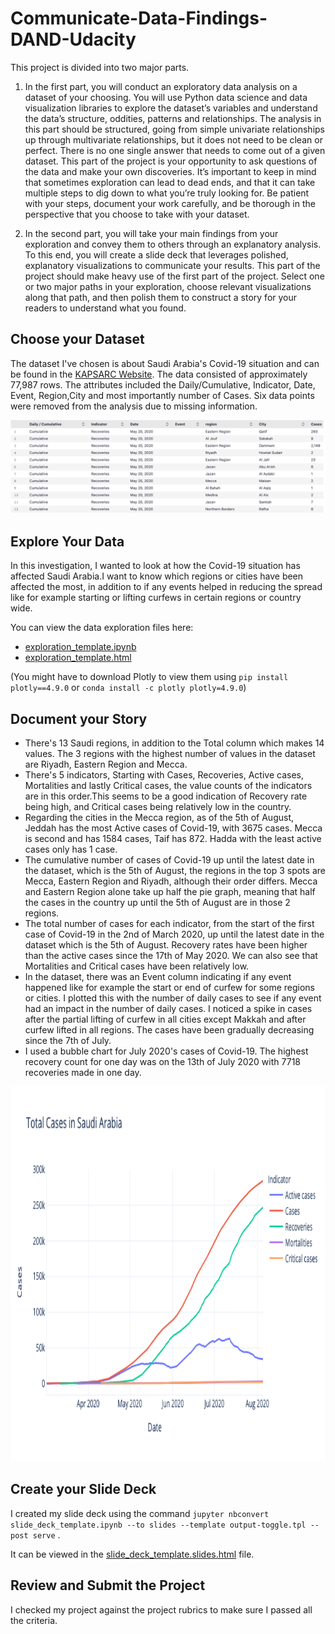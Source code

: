 # Communicate-Data-Findings-DAND-Udacity

This project is divided into two major parts.

1. In the first part, you will conduct an exploratory data analysis on a dataset of your choosing. You will use Python data science and data visualization libraries to explore the dataset’s variables and understand the data’s structure, oddities, patterns and relationships. The analysis in this part should be structured, going from simple univariate relationships up through multivariate relationships, but it does not need to be clean or perfect. There is no one single answer that needs to come out of a given dataset. This part of the project is your opportunity to ask questions of the data and make your own discoveries. It’s important to keep in mind that sometimes exploration can lead to dead ends, and that it can take multiple steps to dig down to what you’re truly looking for. Be patient with your steps, document your work carefully, and be thorough in the perspective that you choose to take with your dataset.

2. In the second part, you will take your main findings from your exploration and convey them to others through an explanatory analysis. To this end, you will create a slide deck that leverages polished, explanatory visualizations to communicate your results. This part of the project should make heavy use of the first part of the project. Select one or two major paths in your exploration, choose relevant visualizations along that path, and then polish them to construct a story for your readers to understand what you found.

## Choose your Dataset
The dataset I've chosen is about Saudi Arabia's Covid-19 situation and can be found in the [KAPSARC Website](https://datasource.kapsarc.org/explore/dataset/saudi-arabia-coronavirus-disease-covid-19-situation/export/?sort=-daily_accumulative&disjunctive.daily_cumulative&disjunctive.daily_accumulative=&dataChart=%3D&disjunctive.indicator&disjunctive.event&disjunctive.city&disjunctive.region). The data consisted of approximately 77,987 rows. The attributes included the Daily/Cumulative, Indicator, Date, Event, Region,City and most importantly number of Cases. Six data points were removed from the analysis due to missing information.

![Covid-19 Dataset](dataset.png)

## Explore Your Data
In this investigation, I wanted to look at how the Covid-19 situation has affected Saudi Arabia.I want to know which regions or cities have been affected the most, in addition to if any events helped in reducing the spread like for example starting or lifting curfews in certain regions or country wide.

You can view the data exploration files here:
- [exploration_template.ipynb](exploration_template.ipynb)
- [exploration_template.html](exploration_template.html)

(You might have to download Plotly to view them using  `pip install plotly==4.9.0` or `conda install -c plotly plotly=4.9.0`)

## Document your Story

- There's 13 Saudi regions, in addition to the Total column which makes 14 values. The 3 regions with the highest number of values in the dataset are Riyadh, Eastern Region and Mecca. 
- There's 5 indicators, Starting with Cases, Recoveries, Active cases, Mortalities and lastly Critical cases, the value counts of the indicators are in this order.This seems to be a good indication of Recovery rate being high, and Critical cases being relatively low in the country.
- Regarding the cities in the Mecca region, as of the 5th of August, Jeddah has the most Active cases of Covid-19, with 3675 cases. Mecca is second and has 1584 cases, Taif has 872. Hadda with the least active cases only has 1 case.
- The cumulative number of cases of Covid-19 up until the latest date in the dataset, which is the 5th of August, the regions in the top 3 spots are Mecca, Eastern Region and Riyadh, although their order differs. Mecca and Eastern Region alone take up half the pie graph, meaning that half the cases in the country up until the 5th of August are in those 2 regions.
- The total number of cases for each indicator, from the start of the first case of Covid-19 in the 2nd of March 2020, up until the latest date in the dataset which is the 5th of August. Recovery rates have been higher than the active cases since the 17th of May 2020. We can also see that Mortalities and Critical cases have been relatively low. 
- In the dataset, there was an Event column indicating if any event happened like for example the start or end of curfew for some regions or cities. I plotted this with the number of daily cases to see if any event had an impact in the number of daily cases. I noticed a spike in cases after the partial lifting of curfew in all cities except Makkah and after curfew lifted in all regions. The cases have been gradually decreasing since the 7th of July.
- I used a bubble chart for July 2020's cases of Covid-19. The highest recovery count for one day was on the 13th of July 2020 with 7718 recoveries made in one day.


<img src="plot.png" width="1700" height="600" />

## Create your Slide Deck
I created my slide deck using the command `jupyter nbconvert slide_deck_template.ipynb --to slides --template output-toggle.tpl
--post serve` .

It can be viewed in the [slide_deck_template.slides.html](slide_deck_template.slides.html) file.

## Review and Submit the Project
I checked my project against the project rubrics to make sure I passed all the criteria.
